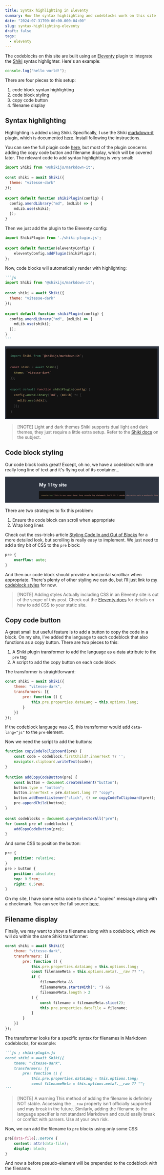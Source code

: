 ```yaml
---
title: Syntax highlighting in Eleventy
summary: How the syntax highlighting and codeblocks work on this site
date: "2024-07-31T00:00:00.000-04:00"
slug: syntax-highlighting-eleventy
draft: false
tags:
  - eleventy
---
```

The codeblocks on this site are built using an [Eleventy](https://www.11ty.dev/) plugin to integrate the [Shiki](https://shiki.style/) syntax highlighter. Here's an example:

```js ; filename.js
console.log("hello world!");
```

There are four pieces to this setup:

1. code block syntax highlighting
2. code block styling
3. copy code button
4. filename display

## Syntax highlighting

Highlighting is added using Shiki. Specifically, I use the Shiki [markdown-it](https://github.com/markdown-it/markdown-it) plugin, which is documented [here](https://shiki.style/packages/markdown-it). Install following the instructions.

You can see the full plugin code [here](https://github.com/nathonius/11ty-site/blob/8bf422c80c185c0d41ecc5f01f97014950da6f82/build/shiki-plugin.js), but most of the plugin concerns adding the copy code button and filename display, which will be covered later. The relevant code to add syntax highlighting is very small:

```js ; shiki-plugin.js
import Shiki from "@shikijs/markdown-it";

const shiki = await Shiki({
  theme: "vitesse-dark"
});

export default function shikiPlugin(config) {
  config.amendLibrary("md", (mdLib) => {
    mdLib.use(shiki);
  });
}
```

Then we just add the plugin to the Eleventy config:

```js ; .eleventy.js
import ShikiPlugin from './shiki-plugin.js';

export default function(eleventyConfig) {
    eleventyConfig.addPlugin(ShikiPlugin);
};
```

Now, code blocks will automatically render with highlighting:

````markdown ; index.md
```js
import Shiki from "@shikijs/markdown-it";

const shiki = await Shiki({
  theme: "vitesse-dark"
});

export default function shikiPlugin(config) {
  config.amendLibrary("md", (mdLib) => {
    mdLib.use(shiki);
  });
}
```
````

![screenshot of code highlighted by shiki](attachments/highlighted-code.png)


> [!NOTE] Light and dark themes
> Shiki supports dual light and dark themes, they just require a little extra setup. Refer to the [Shiki docs](https://shiki.style/guide/dual-themes) on the subject.

## Code block styling

Our code block looks great! Except, oh no, we have a codeblock with one really long line of text and it's flying out of its container...

![codeblock overflow](attachments/codeblock-overflow.png)

There are two strategies to fix this problem:

1. Ensure the code block can scroll when appropriate
2. Wrap long lines

Check out the css-tricks article [Styling Code In and Out of Blocks](https://css-tricks.com/styling-code-in-and-out-of-blocks/) for a more detailed look, but scrolling is really easy to implement. We just need to add a tiny bit of CSS to the `pre` block:

```css
pre {
    overflow: auto;
}
```

And then our code block should provide a horizontal scrollbar when appropriate. There's plenty of other styling we can do, but I'll just link to [my codeblock styles](https://github.com/nathonius/11ty-site/blob/8bf422c80c185c0d41ecc5f01f97014950da6f82/src/_includes/css/code.css) for now.

> [!NOTE] Adding styles
> Actually including CSS in an Eleventy site is out of the scope of this post. Check out the [Eleventy docs](https://www.11ty.dev/docs/assets/#copy-files) for details on how to add CSS to your static site.

## Copy code button

A great small but useful feature is to add a button to copy the code in a block. On my site, I've added the language to each codeblock that also functions as a copy button. There are two pieces to this:

1. A Shiki plugin transformer to add the language as a data attribute to the `pre` tag
2. A script to add the copy button on each code block

The transformer is straightforward:

```js ; shiki-plugin.js
const shiki = await Shiki({
    theme: "vitesse-dark",
    transformers: [{
        pre: function () {
            this.pre.properties.dataLang = this.options.lang;
        }
    }]
});
```

If the codeblock language was JS, this transformer would add `data-lang="js"` to the `pre` element.

Now we need the script to add the buttons:

```js
function copyCodeToClipboard(pre) {
    const code = codeblock.firstChild?.innerText ?? '';
    navigator.clipboard.writeText(code);
}

function addCopyCodeButton(pre) {
    const button = document.createElement("button");
    button.type = "button";
    button.innerText = pre.dataset.lang ?? "copy";
    button.addEventListener("click", () => copyCodeToClipboard(pre));
    pre.appendChild(button);
}

const codeblocks = document.querySelectorAll("pre");
for (const pre of codeblocks) {
    addCopyCodeButton(pre);
}
```

And some CSS to position the button:

```css
pre {
    position: relative;
}
pre > button {
    position: absolute;
    top: 0.5rem;
    right: 0.5rem;
}
```

On my site, I have some extra code to show a "copied" message along with a checkmark. You can see the full source [here](https://github.com/nathonius/11ty-site/blob/717fac483ce12dad013fe050430f7a880690bbeb/src/modules/copy-code.js).

## Filename display

Finally, we may want to show a filename along with a codeblock, which we will do within the same Shiki transformer:

```js ; shiki-plugin.js
const shiki = await Shiki({
    theme: "vitesse-dark",
    transformers: [{
        pre: function () {
            this.pre.properties.dataLang = this.options.lang;
            const filenameMeta = this.options.meta?.__raw ?? "";
            if (
                filenameMeta &&
                filenameMeta.startsWith("; ") &&
                filenameMeta.length > 2
            ) {
                const filename = filenameMeta.slice(2);
                this.pre.properties.dataFile = filename;
            }
        }
    }]
});
```

The transformer looks for a specific syntax for filenames in Markdown codeblocks, for example:

````markdown
```js ; shiki-plugin.js
const shiki = await Shiki({
    theme: "vitesse-dark",
    transformers: [{
        pre: function () {
            this.pre.properties.dataLang = this.options.lang;
            const filenameMeta = this.options.meta?.__raw ?? "";
```
````

> [!NOTE] A warning
> This method of adding the filename is definitely NOT stable. Accessing the `__raw` property isn't officially supported and may break in the future. Similarly, adding the filename to the language specifier is not standard Markdown and could easily break or conflict with parsers. Use at your own risk.

Now, we can add the filename to `pre` blocks using only some CSS:

```css
pre[data-file]::before {
    content: attr(data-file);
    display: block;
}
```

And now a before pseudo-element will be prepended to the codeblock with the filename.
